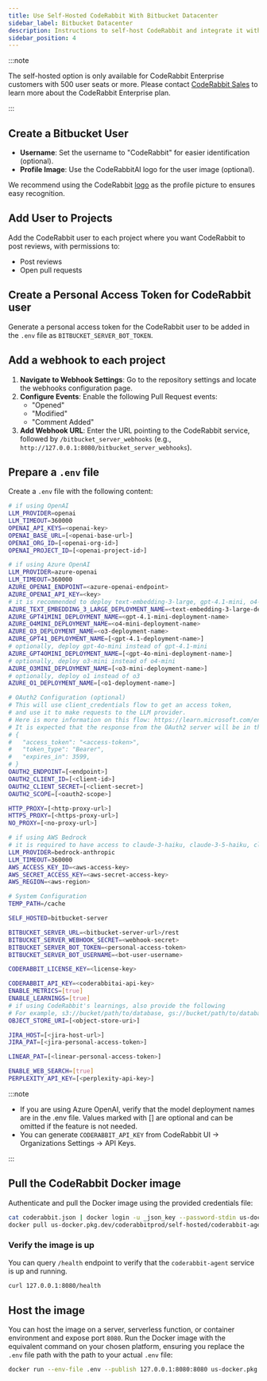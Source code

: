 ```yaml
---
title: Use Self-Hosted CodeRabbit With Bitbucket Datacenter
sidebar_label: Bitbucket Datacenter
description: Instructions to self-host CodeRabbit and integrate it with  Bitbucket Datacenter.
sidebar_position: 4
---
```


:::note

The self-hosted option is only available for CodeRabbit Enterprise customers with 500 user seats or more. Please contact [CodeRabbit Sales](mailto:sales@coderabbit.ai) to learn more about the CodeRabbit Enterprise plan.

:::

## Create a Bitbucket User

- **Username**: Set the username to "CodeRabbit" for easier identification (optional).
- **Profile Image**: Use the CodeRabbitAI logo for the user image (optional).

We recommend using the CodeRabbit [logo](/img/integrations/logo.png) as the profile picture to ensures easy recognition.

## Add User to Projects

Add the CodeRabbit user to each project where you want CodeRabbit to post reviews, with permissions to:

- Post reviews
- Open pull requests

## Create a Personal Access Token for CodeRabbit user

Generate a personal access token for the CodeRabbit user to be added in the `.env` file as `BITBUCKET_SERVER_BOT_TOKEN`.

## Add a webhook to each project

1. **Navigate to Webhook Settings**: Go to the repository settings and locate the webhooks configuration page.
2. **Configure Events**: Enable the following Pull Request events:
   - "Opened"
   - "Modified"
   - "Comment Added"
3. **Add Webhook URL**: Enter the URL pointing to the CodeRabbit service, followed by `/bitbucket_server_webhooks` (e.g., `http://127.0.0.1:8080/bitbucket_server_webhooks`).

## Prepare a `.env` file

Create a `.env` file with the following content:

```bash
# if using OpenAI
LLM_PROVIDER=openai
LLM_TIMEOUT=360000
OPENAI_API_KEYS=<openai-key>
OPENAI_BASE_URL=[<openai-base-url>]
OPENAI_ORG_ID=[<openai-org-id>]
OPENAI_PROJECT_ID=[<openai-project-id>]

# if using Azure OpenAI
LLM_PROVIDER=azure-openai
LLM_TIMEOUT=360000
AZURE_OPENAI_ENDPOINT=<azure-openai-endpoint>
AZURE_OPENAI_API_KEY=<key>
# it is recommended to deploy text-embedding-3-large, gpt-4.1-mini, o4-mini, o3, gpt-4.1 (optionally).
AZURE_TEXT_EMBEDDING_3_LARGE_DEPLOYMENT_NAME=<text-embedding-3-large-deployment-name>
AZURE_GPT41MINI_DEPLOYMENT_NAME=<gpt-4.1-mini-deployment-name>
AZURE_O4MINI_DEPLOYMENT_NAME=<o4-mini-deployment-name>
AZURE_O3_DEPLOYMENT_NAME=<o3-deployment-name>
AZURE_GPT41_DEPLOYMENT_NAME=[<gpt-4.1-deployment-name>]
# optionally, deploy gpt-4o-mini instead of gpt-4.1-mini
AZURE_GPT4OMINI_DEPLOYMENT_NAME=[<gpt-4o-mini-deployment-name>]
# optionally, deploy o3-mini instead of o4-mini
AZURE_O3MINI_DEPLOYMENT_NAME=[<o3-mini-deployment-name>]
# optionally, deploy o1 instead of o3
AZURE_O1_DEPLOYMENT_NAME=[<o1-deployment-name>]

# OAuth2 Configuration (optional)
# This will use client_credentials flow to get an access token,
# and use it to make requests to the LLM provider.
# Here is more information on this flow: https://learn.microsoft.com/en-us/entra/identity-platform/v2-oauth2-client-creds-grant-flow#first-case-access-token-request-with-a-shared-secret
# It is expected that the response from the OAuth2 server will be in the format
# {
#   "access_token": "<access-token>",
#   "token_type": "Bearer",
#   "expires_in": 3599,
# }
OAUTH2_ENDPOINT=[<endpoint>]
OAUTH2_CLIENT_ID=[<client-id>]
OAUTH2_CLIENT_SECRET=[<client-secret>]
OAUTH2_SCOPE=[<oauth2-scope>]

HTTP_PROXY=[<http-proxy-url>]
HTTPS_PROXY=[<https-proxy-url>]
NO_PROXY=[<no-proxy-url>]

# if using AWS Bedrock
# it is required to have access to claude-3-haiku, claude-3-5-haiku, claude-sonnet-4, claude-opus-4.
LLM_PROVIDER=bedrock-anthropic
LLM_TIMEOUT=360000
AWS_ACCESS_KEY_ID=<aws-access-key>
AWS_SECRET_ACCESS_KEY=<aws-secret-access-key>
AWS_REGION=<aws-region>

# System Configuration
TEMP_PATH=/cache

SELF_HOSTED=bitbucket-server

BITBUCKET_SERVER_URL=<bitbucket-server-url>/rest
BITBUCKET_SERVER_WEBHOOK_SECRET=<webhook-secret>
BITBUCKET_SERVER_BOT_TOKEN=<personal-access-token>
BITBUCKET_SERVER_BOT_USERNAME=<bot-user-username>

CODERABBIT_LICENSE_KEY=<license-key>

CODERABBIT_API_KEY=<coderabbitai-api-key>
ENABLE_METRICS=[true]
ENABLE_LEARNINGS=[true]
# if using CodeRabbit's learnings, also provide the following
# For example, s3://bucket/path/to/database, gs://bucket/path/to/database, etc.
OBJECT_STORE_URI=[<object-store-uri>]

JIRA_HOST=[<jira-host-url>]
JIRA_PAT=[<jira-personal-access-token>]

LINEAR_PAT=[<linear-personal-access-token>]

ENABLE_WEB_SEARCH=[true]
PERPLEXITY_API_KEY=[<perplexity-api-key>]
```

:::note

- If you are using Azure OpenAI, verify that the model deployment names are in the .env file.
  Values marked with [] are optional and can be omitted if the feature is not needed.
- You can generate `CODERABBIT_API_KEY` from CodeRabbit UI -> Organizations Settings -> API Keys.

:::

## Pull the CodeRabbit Docker image

Authenticate and pull the Docker image using the provided credentials file:

```bash
cat coderabbit.json | docker login -u _json_key --password-stdin us-docker.pkg.dev
docker pull us-docker.pkg.dev/coderabbitprod/self-hosted/coderabbit-agent:latest
```

### Verify the image is up

You can query `/health` endpoint to verify that the `coderabbit-agent` service is up and running.

```bash
curl 127.0.0.1:8080/health
```

## Host the image

You can host the image on a server, serverless function, or container environment and expose port `8080`. Run the Docker image with the equivalent command on your chosen platform, ensuring you replace the `.env` file path with the path to your actual `.env` file:

```bash
docker run --env-file .env --publish 127.0.0.1:8080:8080 us-docker.pkg.dev/coderabbitprod/self-hosted/coderabbit-agent:latest
```
